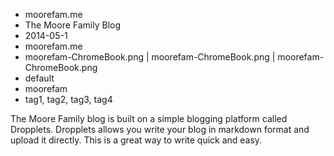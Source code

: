 * moorefam.me
* The Moore Family Blog
* 2014-05-1
* moorefam.me
* moorefam-ChromeBook.png | moorefam-ChromeBook.png | moorefam-ChromeBook.png
* default
* moorefam
* tag1, tag2, tag3, tag4

The Moore Family blog is built on a simple blogging platform called Dropplets. Dropplets allows you write your blog in markdown format and upload it directly. This is a great way to write quick and easy. 